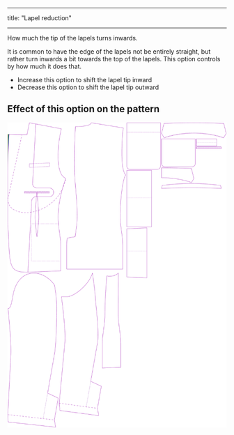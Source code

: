 ***

title: "Lapel reduction"

***

How much the tip of the lapels turns inwards.

It is common to have the edge of the lapels not be entirely straight, but rather turn inwards a bit towards the top of the lapels. This option controls by how much it does that.

- Increase this option to shift the lapel tip inward
- Decrease this option to shift the lapel tip outward

## Effect of this option on the pattern

![This image shows the effect of this option by superimposing several variants that have a different value for this option](jaeger_lapelreduction_sample.svg "Effect of this option on the pattern")
